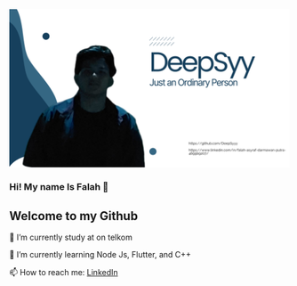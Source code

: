 <img src = "https://github.com/DeepSyyy/DeepSyyy/blob/main/DeepSyy%20(1).png">

### Hi! My name Is Falah 👋
<h2> Welcome to my Github </h2>

<p>🔭 I’m currently study at on telkom</p>
<p>🌱 I’m currently learning Node Js, Flutter, and C++</p>
<p>📫 How to reach me: <a href="https://www.linkedin.com/in/falah-asyraf-darmawan-putra-4699b9207/">LinkedIn</a>
<!--
**DeepSyyy/DeepSyyy** is a ✨ _special_ ✨ repository because its `README.md` (this file) appears on your GitHub profile.

Here are some ideas to get you started:

- 🔭 I’m currently study at on telkom
- 🌱 I’m currently learning ...
- 👯 I’m looking to collaborate on ...
- 🤔 I’m looking for help with ...
- 💬 Ask me about ...
- 📫 How to reach me: ...
- 😄 Pronouns: ...
- ⚡ Fun fact: ...
-->
